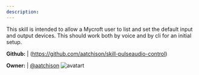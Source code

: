 ```yaml
---
description: 
---
```

This skill is intended to allow a Mycroft user to list and set the default input and output devices. This should work both by voice and by cli for an initial setup.

**Github:** | (https://github.com/aatchison/skill-pulseaudio-control)

**Owner:** | [@aatchison](https://github.com/aatchison) ![avatart](https://avatars2.githubusercontent.com/u/8539707?v=4)

